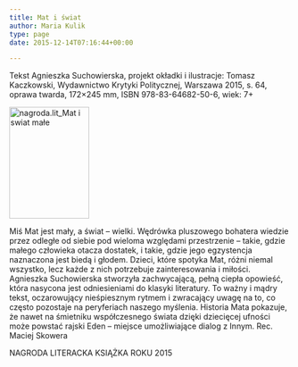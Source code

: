 ```yaml
---
title: Mat i świat
author: Maria Kulik
type: page
date: 2015-12-14T07:16:44+00:00

---
```

Tekst Agnieszka Suchowierska, projekt okładki i ilustracje: Tomasz Kaczkowski, Wydawnictwo Krytyki Politycznej, Warszawa 2015, s. 64, oprawa twarda, 172&#215;245 mm, ISBN 978-83-64682-50-6, wiek: 7+

<img class="alignnone size-medium wp-image-2986" src="http://www.ibby.pl/wp-content/uploads/2016/04/nagroda.lit_Mat-i-swiat-małe-143x200.png" alt="nagroda.lit_Mat i swiat małe" width="143" height="200" srcset="http://www.ibby.pl/wp-content/uploads/2016/04/nagroda.lit_Mat-i-swiat-małe-143x200.png 143w, http://www.ibby.pl/wp-content/uploads/2016/04/nagroda.lit_Mat-i-swiat-małe-72x100.png 72w, http://www.ibby.pl/wp-content/uploads/2016/04/nagroda.lit_Mat-i-swiat-małe-768x1073.png 768w, http://www.ibby.pl/wp-content/uploads/2016/04/nagroda.lit_Mat-i-swiat-małe-430x600.png 430w, http://www.ibby.pl/wp-content/uploads/2016/04/nagroda.lit_Mat-i-swiat-małe.png 859w" sizes="(max-width: 143px) 100vw, 143px" />

Miś Mat jest mały, a świat – wielki. Wędrówka pluszowego bohatera wiedzie przez odległe od siebie pod wieloma względami przestrzenie – takie, gdzie małego człowieka otacza dostatek, i takie, gdzie jego egzystencja naznaczona jest biedą i głodem. Dzieci, które spotyka Mat, różni niemal wszystko, lecz każde z nich potrzebuje zainteresowania i miłości. Agnieszka Suchowierska stworzyła zachwycającą, pełną ciepła opowieść, która nasycona jest odniesieniami do klasyki literatury. To ważny i mądry tekst, oczarowujący nieśpiesznym rytmem i zwracający uwagę na to, co często pozostaje na peryferiach naszego myślenia. Historia Mata pokazuje, że nawet na śmietniku współczesnego świata dzięki dziecięcej ufności może powstać rajski Eden – miejsce umożliwiające dialog z Innym. Rec. Maciej Skowera

NAGRODA LITERACKA KSIĄŻKA ROKU 2015